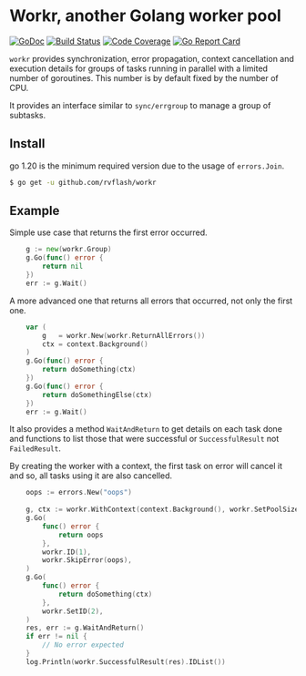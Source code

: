 # Workr, another Golang worker pool

[![GoDoc](https://godoc.org/github.com/rvflash/workr?status.svg)](https://godoc.org/github.com/rvflash/workr)
[![Build Status](https://github.com/rvflash/workr/workflows/build/badge.svg)](https://github.com/rvflash/workr/actions?workflow=build)
[![Code Coverage](https://codecov.io/gh/rvflash/workr/branch/main/graph/badge.svg)](https://codecov.io/gh/rvflash/workr)
[![Go Report Card](https://goreportcard.com/badge/github.com/rvflash/workr)](https://goreportcard.com/report/github.com/rvflash/workr)

`workr` provides synchronization, error propagation, context cancellation and execution details 
for groups of tasks running in parallel with a limited number of goroutines.
This number is by default fixed by the number of CPU.

It provides an interface similar to `sync/errgroup` to manage a group of subtasks.

## Install

go 1.20 is the minimum required version due to the usage of `errors.Join`.

```bash
$ go get -u github.com/rvflash/workr
```

## Example

Simple use case that returns the first error occurred.

```go
    g := new(workr.Group)
    g.Go(func() error {
        return nil
    })
    err := g.Wait()
````

A more advanced one that returns all errors that occurred, not only the first one.

```go
    var (
        g   = workr.New(workr.ReturnAllErrors())
        ctx = context.Background()
    )
    g.Go(func() error {
        return doSomething(ctx)
    })
    g.Go(func() error {
        return doSomethingElse(ctx)
    })
    err := g.Wait()
````

It also provides a method `WaitAndReturn` to get details on each task done and 
functions to list those that were successful or `SuccessfulResult` not `FailedResult`.

By creating the worker with a context, the first task on error will cancel it and so, 
all tasks using it are also cancelled.

```go
    oops := errors.New("oops")
	
    g, ctx := workr.WithContext(context.Background(), workr.SetPoolSize(2))
    g.Go(
		func() error {
            return oops
        }, 
		workr.ID(1), 
		workr.SkipError(oops),
	)
    g.Go(
		func() error {
            return doSomething(ctx)
        },
		workr.SetID(2),
	)
    res, err := g.WaitAndReturn()
    if err != nil {
        // No error expected
    }
    log.Println(workr.SuccessfulResult(res).IDList())
```
